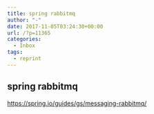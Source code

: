```yaml
---
title: spring rabbitmq
author: "-"
date: 2017-11-05T03:24:30+00:00
url: /?p=11365
categories:
  - Inbox
tags:
  - reprint
---
```

## spring rabbitmq
https://spring.io/guides/gs/messaging-rabbitmq/